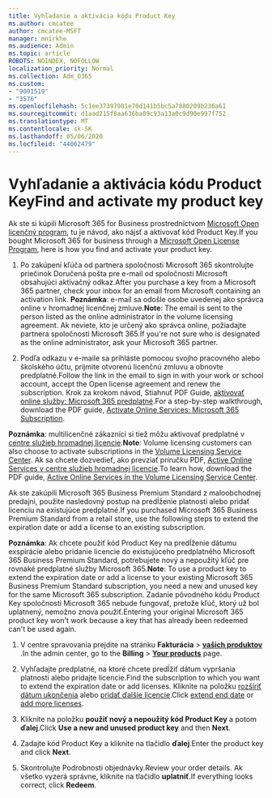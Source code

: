 ```yaml
---
title: Vyhľadanie a aktivácia kódu Product Key
ms.author: cmcatee
author: cmcatee-MSFT
manager: mnirkhe
ms.audience: Admin
ms.topic: article
ROBOTS: NOINDEX, NOFOLLOW
localization_priority: Normal
ms.collection: Adm_O365
ms.custom:
- "9001519"
- "3576"
ms.openlocfilehash: 5c1ee37397981e70d141b5bc5a7880209b236a61
ms.sourcegitcommit: d1aad215f8aa636ba89c93a13a0c9d90e997f752
ms.translationtype: MT
ms.contentlocale: sk-SK
ms.lasthandoff: 05/06/2020
ms.locfileid: "44062479"
---
```

# <a name="find-and-activate-my-product-key"></a><span data-ttu-id="49fad-102">Vyhľadanie a aktivácia kódu Product Key</span><span class="sxs-lookup"><span data-stu-id="49fad-102">Find and activate my product key</span></span>

<span data-ttu-id="49fad-103">Ak ste si kúpili Microsoft 365 for Business prostredníctvom [Microsoft Open licenčný program](https://go.microsoft.com/fwlink/p/?LinkID=613298), tu je návod, ako nájsť a aktivovať kód Product Key.</span><span class="sxs-lookup"><span data-stu-id="49fad-103">If you bought Microsoft 365 for business through a [Microsoft Open License Program](https://go.microsoft.com/fwlink/p/?LinkID=613298), here is how you find and activate your product key.</span></span>

1. <span data-ttu-id="49fad-104">Po zakúpení kľúča od partnera spoločnosti Microsoft 365 skontrolujte priečinok Doručená pošta pre e-mail od spoločnosti Microsoft obsahujúci aktivačný odkaz.</span><span class="sxs-lookup"><span data-stu-id="49fad-104">After you purchase a key from a Microsoft 365 partner, check your inbox for an email from Microsoft containing an activation link.</span></span>  <span data-ttu-id="49fad-105">**Poznámka**: e-mail sa odošle osobe uvedenej ako správca online v hromadnej licenčnej zmluve.</span><span class="sxs-lookup"><span data-stu-id="49fad-105">**Note**: The email is sent to the person listed as the online administrator in the volume licensing agreement.</span></span>  <span data-ttu-id="49fad-106">Ak neviete, kto je určený ako správca online, požiadajte partnera spoločnosti Microsoft 365.</span><span class="sxs-lookup"><span data-stu-id="49fad-106">If you're not sure who is designated as the online administrator, ask your Microsoft 365 partner.</span></span>

2. <span data-ttu-id="49fad-107">Podľa odkazu v e-maile sa prihláste pomocou svojho pracovného alebo školského účtu, prijmite otvorenú licenčnú zmluvu a obnovte predplatné.</span><span class="sxs-lookup"><span data-stu-id="49fad-107">Follow the link in the email to sign in with your work or school account, accept the Open license agreement and renew the subscription.</span></span>  <span data-ttu-id="49fad-108">Krok za krokom návod, Stiahnuť PDF Guide, [aktivovať online služby: Microsoft 365 predplatné](https://go.microsoft.com/fwlink/p/?LinkId=618100).</span><span class="sxs-lookup"><span data-stu-id="49fad-108">For a step-by-step walkthrough, download the PDF guide, [Activate Online Services: Microsoft 365 Subscription](https://go.microsoft.com/fwlink/p/?LinkId=618100).</span></span> 

<span data-ttu-id="49fad-109">**Poznámka**: multilicenčné zákazníci si tiež môžu aktivovať predplatné v [centre služieb hromadnej licencie](https://go.microsoft.com/fwlink/p/?LinkID=282016).</span><span class="sxs-lookup"><span data-stu-id="49fad-109">**Note**: Volume licensing customers can also choose to activate subscriptions in the [Volume Licensing Service Center](https://go.microsoft.com/fwlink/p/?LinkID=282016).</span></span>  <span data-ttu-id="49fad-110">Ak sa chcete dozvedieť, ako prevziať príručku PDF, [Active Online Services v centre služieb hromadnej licencie](https://go.microsoft.com/fwlink/p/?LinkId=618096).</span><span class="sxs-lookup"><span data-stu-id="49fad-110">To learn how, download the PDF guide, [Active Online Services in the Volume Licensing Service Center](https://go.microsoft.com/fwlink/p/?LinkId=618096).</span></span>

<span data-ttu-id="49fad-111">Ak ste zakúpili Microsoft 365 Business Premium Standard z maloobchodnej predajni, použite nasledovný postup na predĺženie platnosti alebo pridať licenciu na existujúce predplatné.</span><span class="sxs-lookup"><span data-stu-id="49fad-111">If you purchased Microsoft 365 Business Premium Standard from a retail store, use the following steps to extend the expiration date or add a license to an existing subscription.</span></span>

<span data-ttu-id="49fad-112">**Poznámka**: Ak chcete použiť kód Product Key na predĺženie dátumu exspirácie alebo pridanie licencie do existujúceho predplatného Microsoft 365 Business Premium Standard, potrebujete nový a nepoužitý kľúč pre rovnaké predplatné služby Microsoft 365.</span><span class="sxs-lookup"><span data-stu-id="49fad-112">**Note**: To use a product key to extend the expiration date or add a license to your existing Microsoft 365 Business Premium Standard subscription, you need a new and unused key for the same Microsoft  365 subscription.</span></span>  <span data-ttu-id="49fad-113">Zadanie pôvodného kódu Product Key spoločnosti Microsoft 365 nebude fungovať, pretože kľúč, ktorý už bol uplatnený, nemožno znova použiť.</span><span class="sxs-lookup"><span data-stu-id="49fad-113">Entering your original Microsoft  365 product key won't work because a key that has already been redeemed can't be used again.</span></span>

1. <span data-ttu-id="49fad-114">V centre spravovania prejdite na stránku **Fakturácia** > **[vašich produktov](https://go.microsoft.com/fwlink/p/?linkid=842054)** .</span><span class="sxs-lookup"><span data-stu-id="49fad-114">In the admin center, go to the **Billing** > **[Your products](https://go.microsoft.com/fwlink/p/?linkid=842054)** page.</span></span>

2. <span data-ttu-id="49fad-115">Vyhľadajte predplatné, na ktoré chcete predĺžiť dátum vypršania platnosti alebo pridajte licencie.</span><span class="sxs-lookup"><span data-stu-id="49fad-115">Find the subscription to which you want to extend the expiration date or add licenses.</span></span>  <span data-ttu-id="49fad-116">Kliknite na položku [rozšíriť dátum ukončenia](https://go.microsoft.com/fwlink/p/?linkid=842054) alebo [pridať ďalšie licencie](https://go.microsoft.com/fwlink/p/?linkid=842054).</span><span class="sxs-lookup"><span data-stu-id="49fad-116">Click [extend end date](https://go.microsoft.com/fwlink/p/?linkid=842054) or [add more licenses](https://go.microsoft.com/fwlink/p/?linkid=842054).</span></span>

3. <span data-ttu-id="49fad-117">Kliknite na položku **použiť nový a nepoužitý kód Product Key** a potom **ďalej**.</span><span class="sxs-lookup"><span data-stu-id="49fad-117">Click **Use a new and unused product key** and then **Next**.</span></span>

4. <span data-ttu-id="49fad-118">Zadajte kód Product Key a kliknite na tlačidlo **ďalej**.</span><span class="sxs-lookup"><span data-stu-id="49fad-118">Enter the product key and click **Next**.</span></span>

5. <span data-ttu-id="49fad-119">Skontrolujte Podrobnosti objednávky.</span><span class="sxs-lookup"><span data-stu-id="49fad-119">Review your order details.</span></span>  <span data-ttu-id="49fad-120">Ak všetko vyzerá správne, kliknite na tlačidlo **uplatniť**.</span><span class="sxs-lookup"><span data-stu-id="49fad-120">If everything looks correct, click **Redeem**.</span></span>